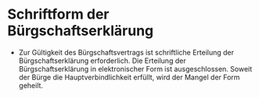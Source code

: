 # Schriftform der Bürgschaftserklärung

- Zur Gültigkeit des Bürgschaftsvertrags ist schriftliche Erteilung der Bürgschaftserklärung erforderlich. Die Erteilung der Bürgschaftserklärung in elektronischer Form ist ausgeschlossen. Soweit der Bürge die Hauptverbindlichkeit erfüllt, wird der Mangel der Form geheilt.

